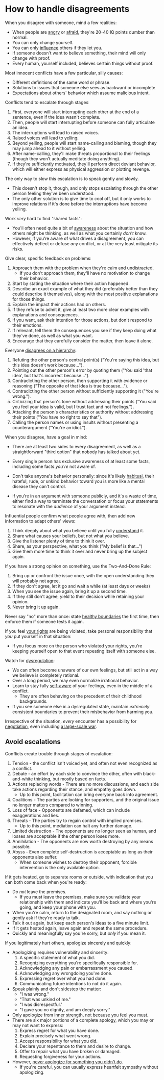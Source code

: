 
# How to handle disagreements

When you disagree with someone, mind a few realities:

- When people are [angry](mind-feelings-anger.md) or [afraid](mind-feelings-fear.md), they're 20-40 IQ points dumber than normal.
- You can only change yourself.
- You can only [influence](power-influence.md) others if they let you.
- If someone doesn't want to believe something, their mind will only change with proof.
- Every human, yourself included, believes certain things without proof.

Most innocent conflicts have a few particular, silly causes:

- Different definitions of the same word or phrase.
- Solutions to issues that someone else sees as backward or incomplete.
- Expectations about others' behavior which assume malicious intent.

Conflicts tend to escalate through stages:

1. First, everyone will start interrupting each other at the end of a sentence, even if the idea wasn't complete.
2. Then, people will start interrupting before someone can fully articulate an idea.
3. The interruptions will lead to raised voices.
4. Raised voices will lead to yelling.
5. Beyond yelling, people will start name-calling and blaming, though they may jump ahead to it without yelling.
6. After name-calling, they'll make threats proportional to their feelings (though they won't actually meditate doing anything).
7. If they're sufficiently motivated, they'll perform direct deviant behavior, which will either express as physical aggression or plotting revenge.

The only way to slow this escalation is to speak gently and slowly.

- This doesn't stop it, though, and only stops escalating through the other person feeling they've been understood.
- The only other solution is to give time to cool off, but it only works to improve relations if it's done before the interruptions have become yelling.

Work *very* hard to find "shared facts":

- You'll often need quite a bit of [awareness](awareness.md) about the situation and how others might be thinking, as well as what you certainly *don't* know.
- However, if you're aware of what drives a disagreement, you can effectively deflect or defuse *any* conflict, or at the very least mitigate its risks.

Give clear, specific feedback on problems:

1. Approach them with the problem when they're calm and undistracted.
   - If you don't approach them, they'll have no motivation to change their behavior.
2. Start by stating the situation where their action happened.
3. Describe an exact example of what they did (preferably better than they could describe it themselves), along with the most positive explanations for those things.
4. Explain the impact their actions had on others.
5. If they refuse to admit it, give at least two more clear examples with explanations and consequences.
6. If you want, ask their intention for those actions, but don't respond to their emotions.
7. If relevant, tell them the consequences you see if they keep doing what they've done, as well as what you want.
8. Encourage that they carefully consider the matter, then leave it alone.

Everyone [disagrees on a hierarchy](http://paulgraham.com/disagree.html):

1. Refuting the other person's central point(s) ("You're saying this idea, but this idea doesn't work because...").
2. Pointing out the other person's error by quoting them ("You said 'that idea', but that's incorrect because...").
3. Contradicting the other person, then supporting it with evidence or reasoning ("The opposite of that idea is true because...").
4. Contradicting the other person without sufficiently supporting it ("You're wrong.").
5. Criticizing that person's tone without addressing their points ("You said you feel your idea is valid, but I trust fact and not feelings.").
6. Attacking the person's characteristics or authority without addressing their points ("You have no right to say that").
7. Calling the person names or using insults without presenting a counterargument ("You're an idiot.").

When you disagree, have a goal in mind:

- There are at least two sides to every disagreement, as well as a straightforward "third option" that nobody has talked about yet.
- Every single person has exclusive awareness of at least some facts, including some facts *you're* not aware of.
- Don't take anyone's behavior personally: since it's likely [habitual](habits.md), their hateful, rude, or unkind behavior toward you is more like a mental disease they can't control.

- If you're in an argument with someone publicly, and it's a waste of time, either find a way to terminate the conversation or focus your statements to resonate with the *audience* of your argument instead.

Influential people confirm what people agree with, then add new information to adapt others' views:

1. Think deeply about what you believe until you fully [understand](understanding.md) it.
2. Share what causes your beliefs, but not what you believe.
3. Give the listener plenty of time to think it over.
4. Share, as your perspective, what you think ("My belief is that...")
5. Give them more time to think it over and never bring up the subject again.

If you have a strong opinion on something, use the Two-And-Done Rule:

1. Bring up or confront the issue once, with the open understanding they will probably not agree.
2. If they don't agree, let it go and wait a while (at least days or weeks)
3. When you see the issue again, bring it up a second time.
4. If they still don't agree, yield to their decision while retaining your opinion.
5. Never bring it up again.

Never say "no" more than once: state [healthy boundaries](people-3_respect.md) the first time, then enforce them if someone tests it again.

If you feel [your rights](people-boundaries-why.md) are being violated, take personal responsibility that *you* put yourself in that situation:

- If you focus more on the person who violated your rights, you're keeping yourself open to that event repeating itself with someone else.

Watch for [dysregulation](awareness-dysregulation.md):

- We can often become unaware of our own feelings, but still act in a way we believe is completely rational.
- Over a long period, we may even normalize irrational behavior.
- Learn to stay fully [self-aware](awareness.md) of your feelings, even in the middle of a conflict.
  - They are often behaving on the precedent of their childhood backgrounds.
- If you see someone else in a dysregulated state, maintain *extremely* consistent boundaries to prevent their misbehavior from harming you.

Irrespective of the situation, *every* encounter has a possibility for [negotiation](people-conflicts-negotiation.md), even including [a large-scale war](people-conflicts-war-why.md).

## Avoid escalations

Conflicts create trouble through stages of escalation:

1. Tension - the conflict isn't voiced yet, and often not even recognized as a conflict.
2. Debate - an effort by each side to convince the other, often with black-and-white thinking, but mostly based on facts.
3. Actions replacing words - There are no more discussions, and each side take actions regarding their stance, and empathy goes down.
   - Up to this point, facilitation can bring everyone back into agreement.
4. Coalitions - The parties are looking for supporters, and the original issue no longer matters compared to winning.
5. Loss of face - Opponents are defamed, which can include exaggerations and lies.
6. Threats - The parties try to regain control with implied promises.
   - Up to this point, mediation can halt any further damage.
7. Limited destruction - The opponents are no longer seen as human, and losses are acceptable if the other person loses more.
8. Annihilation - The opponents are now worth destroying by any means possible.
9. Abyss - Even complete self-destruction is acceptable as long as their opponents also suffer.
   - When someone wishes to destroy their opponent, forcible intervention is the only available option.

If it gets heated, go to separate rooms or outside, with indication that you can both come back when you're ready:

- Do *not* leave the premises.
  - If you must leave the premises, make sure you validate your relationship with them and indicate you'll be back and where you're going, and keep your phone with you.
- When you're calm, return to the designated room, and say nothing or gently ask if they're ready to talk.
- Talk it out again, but keep each person's ideas to a five minute limit.
- If it gets heated again, leave again and repeat the same procedure.
- Quickly and meaningfully say you're sorry, but *only* if you mean it.

If you legitimately hurt others, apologize sincerely and quickly:

- Apologizing requires vulnerability and sincerity:
  1. A specific statement of what you did.
  2. Recognizing everything you're specifically responsible for.
  3. Acknowledging any pain or embarrassment you caused.
  4. Acknowledging any wrongdoing you've done.
  5. Expressing regret over what you had done.
  6. Communicating future intentions to not do it again.
- Speak plainly and don't sidestep the matter:
  - "I was wrong."
  - "That was unkind of me."
  - "I was disrespectful."
  - "I gave you no dignity, and am deeply sorry."
- Only apologize from [inner strength](success-6_humility.md), not because you feel you must.
- There are six major portions of a complete apology, which you may or may not want to express:
  1. Express regret for what you have done.
  2. Explain precisely what went wrong.
  3. Accept responsibility for what you did.
  4. Declare your repentance to them and desire to change.
  5. Offer to repair what you have broken or damaged.
  6. Requesting forgiveness for your actions.
- However, [never apologize for something you didn't do](legal-safety.md).
  - If you're careful, you can usually express heartfelt sympathy without apologizing.
